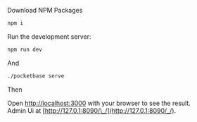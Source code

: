 Download NPM Packages

```sh
npm i
```

Run the development server:

```sh
npm run dev
```

And

```sh
./pocketbase serve
```

Then

Open [http://localhost:3000](http://localhost:3000) with your browser to see the result. <br/>
Admin Ui at [http://127.0.1:8090/\_/](http://127.0.1:8090/_/).
